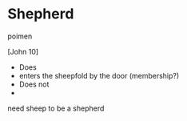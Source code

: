 # Shepherd


poimen

[John 10]
- Does
 - enters the sheepfold by the door (membership?)
- Does not
 - 

need sheep to be a shepherd

